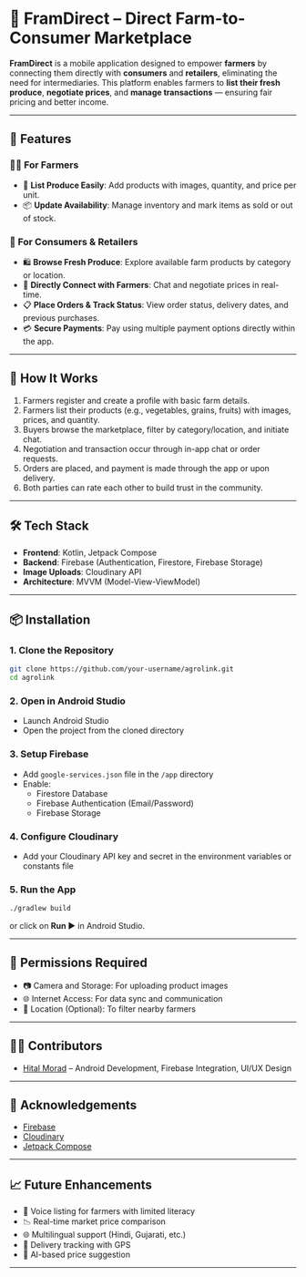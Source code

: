 
# 🌾 FramDirect – Direct Farm-to-Consumer Marketplace

**FramDirect** is a mobile application designed to empower **farmers** by connecting them directly with **consumers** and **retailers**, eliminating the need for intermediaries. This platform enables farmers to **list their fresh produce**, **negotiate prices**, and **manage transactions** — ensuring fair pricing and better income.

---

## 📱 Features

### 👨‍🌾 For Farmers
- 📝 **List Produce Easily**: Add products with images, quantity, and price per unit.
- 📦 **Update Availability**: Manage inventory and mark items as sold or out of stock.

### 🛒 For Consumers & Retailers
- 🛍️ **Browse Fresh Produce**: Explore available farm products by category or location.
- 🔗 **Directly Connect with Farmers**: Chat and negotiate prices in real-time.
- 📋 **Place Orders & Track Status**: View order status, delivery dates, and previous purchases.
- 💳 **Secure Payments**: Pay using multiple payment options directly within the app.

---

## 🚀 How It Works

1. Farmers register and create a profile with basic farm details.
2. Farmers list their products (e.g., vegetables, grains, fruits) with images, prices, and quantity.
3. Buyers browse the marketplace, filter by category/location, and initiate chat.
4. Negotiation and transaction occur through in-app chat or order requests.
5. Orders are placed, and payment is made through the app or upon delivery.
6. Both parties can rate each other to build trust in the community.

---

## 🛠️ Tech Stack

- **Frontend**: Kotlin, Jetpack Compose
- **Backend**: Firebase (Authentication, Firestore, Firebase Storage)
- **Image Uploads**: Cloudinary API
- **Architecture**: MVVM (Model-View-ViewModel)

---

## 📦 Installation

### 1. Clone the Repository

```bash
git clone https://github.com/your-username/agrolink.git
cd agrolink
```

### 2. Open in Android Studio

- Launch Android Studio
- Open the project from the cloned directory

### 3. Setup Firebase

- Add `google-services.json` file in the `/app` directory
- Enable:
  - Firestore Database
  - Firebase Authentication (Email/Password)
  - Firebase Storage

### 4. Configure Cloudinary

- Add your Cloudinary API key and secret in the environment variables or constants file

### 5. Run the App

```bash
./gradlew build
```
or click on **Run ▶️** in Android Studio.

---

## 🔐 Permissions Required

- 📷 Camera and Storage: For uploading product images
- 🌐 Internet Access: For data sync and communication
- 📍 Location (Optional): To filter nearby farmers

---

## 🧑‍💻 Contributors

- [Hital Morad](https://github.com/hitalmorad) – Android Development, Firebase Integration, UI/UX Design

---

## 🤝 Acknowledgements

- [Firebase](https://firebase.google.com/)
- [Cloudinary](https://cloudinary.com/)
- [Jetpack Compose](https://developer.android.com/jetpack/compose)


---

## 📈 Future Enhancements

- 🎤 Voice listing for farmers with limited literacy
- 📉 Real-time market price comparison
- 🌐 Multilingual support (Hindi, Gujarati, etc.)
- 📍 Delivery tracking with GPS
- 🤖 AI-based price suggestion

---


